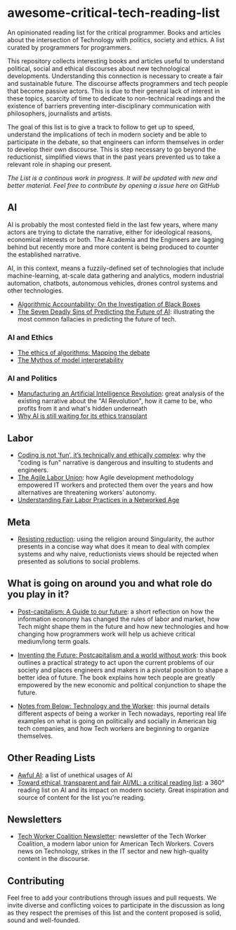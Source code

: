 # awesome-critical-tech-reading-list
An opinionated reading list for the critical programmer. Books and articles about the intersection of Technology with politics, society and ethics. A list curated by programmers for programmers.

This repository collects interesting books and articles useful to understand political, social and ethical discourses about new technological developments. Understanding this connection is necessary to create a fair and sustainable future. The discourse affects programmers and tech people that become passive actors. This is due to their general lack of interest in these topics, scarcity of time to dedicate to non-technical readings and the existence of barriers preventing inter-disciplinary communication with philosophers, journalists and artists. 

The goal of this list is to give a track to follow to get up to speed, understand the implications of tech in modern society and be able to participate in the debate, so that engineers can inform themselves in order to develop their own discourse. This is step necessary to go beyond the reductionist, simplified views that in the past years prevented us to take a relevant role in shaping our present. 

*The List is a continous work in progress. It will be updated with new and better material. Feel free to contribute by opening a issue here on GitHub*

## AI

AI is probably the most contested field in the last few years, where many actors are trying to dictate the narrative, either for ideological reasons, economical interests or both. The Academia and the Engineers are lagging behind but recently more and more content is being produced to counter the established narrative. 

AI, in this context, means a fuzzily-defined set of technologies that include machine-learning, at-scale data gathering and analytics, modern industrial automation, chatbots, autonomous vehicles, drones control systems and other technologies.

* [Algorithmic Accountability: On the Investigation of Black Boxes](https://towcenter.org/research/algorithmic-accountability-on-the-investigation-of-black-boxes-2/)
* [The Seven Deadly Sins of Predicting the Future of AI](http://rodneybrooks.com/the-seven-deadly-sins-of-predicting-the-future-of-ai/): illustrating the most common fallacies in predicting the future of tech.

### AI and Ethics
* [The ethics of algorithms: Mapping the debate](https://journals.sagepub.com/doi/pdf/10.1177/2053951716679679)
* [The Mythos of model interpretability](https://arxiv.org/pdf/1606.03490.pdf)
### AI and Politics
* [Manufacturing an Artificial Intelligence Revolution](https://papers.ssrn.com/sol3/papers.cfm?abstract_id=3078224): great analysis of the existing narrative about the "AI Revolution", how it came to be, who profits from it and what's hidden underneath
* [Why AI is still waiting for its ethics transplant](https://www.wired.com/story/why-ai-is-still-waiting-for-its-ethics-transplant/)

## Labor

* [Coding is not ‘fun’, it’s technically and ethically complex](https://aeon.co/ideas/coding-is-not-fun-it-s-technically-and-ethically-complex): why the "coding is fun" narrative is dangerous and insulting to students and engineers.
* [The Agile Labor Union](http://www.metareader.org/post/agile-labor-union.html): how Agile development methodology empowered IT workers and protected them over the years and how alternatives are threatening workers' autonomy.
* [Understanding Fair Labor Practices in a Networked Age](https://datasociety.net/pubs/fow/FairLabor.pdf)


## Meta
* [Resisting reduction](https://jods.mitpress.mit.edu/pub/resisting-reduction): using the religion around Singularity, the author presents in a concise way what does it mean to deal with complex systems and why naive, reductionists views should be rejected when presented as solutions to social problems.

## What is going on around you and what role do you play in it?

* [Post-capitalism: A Guide to our future](https://en.wikipedia.org/wiki/PostCapitalism:_A_Guide_to_Our_Future): a short reflection on how the information economy has changed the rules of labor and market, how Tech might shape them in the future and how new technologies and how changing how programmers work will help us achieve critical medium/long term goals.

* [Inventing the Future: Postcapitalism and a world without work](https://en.wikipedia.org/wiki/Inventing_the_Future:_Postcapitalism_and_a_World_Without_Work): this book outlines a practical strategy to act upon the current problems of our society and places engineers and makers in a pivotal position to shape a better idea of future. The book explains how tech people are greatly empowered by the new economic and political conjunction to shape the future.

* [Notes from Below: Technology and the Worker](https://notesfrombelow.org/article/technology-and-the-worker): this journal details different aspects of being a worker in Tech nowadays, reporting real life examples on what is going on politically and socially in American big tech companies, and how Tech workers are beginning to organize themselves. 

## Other Reading Lists

* [Awful AI](https://github.com/daviddao/awful-ai): a list of unethical usages of AI
* [Toward ethical, transparent and fair AI/ML: a critical reading list](https://medium.com/@eirinimalliaraki/toward-ethical-transparent-and-fair-ai-ml-a-critical-reading-list-d950e70a70ea): a 360° reading list on AI and its impact on modern society. Great inspiration and source of content for the list you're reading.

## Newsletters
* [Tech Worker Coalition Newsletter](https://techworkerscoalition.us11.list-manage.com/subscribe?u=194e57c175176cfd13007a197&id=7cb85d276a): newsletter of the Tech Worker Coalition, a modern labor union for American Tech Workers. Covers news on Technology, strikes in the IT sector and new high-quality content in the discourse.

## Contributing

Feel free to add your contributions through issues and pull requests. We invite diverse and conflicting voices to participate in the discussion as long as they respect the premises of this list and the content proposed is solid, sound and well-founded.
